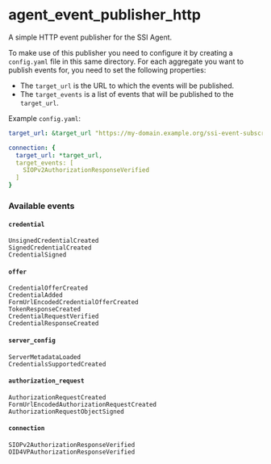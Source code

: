 # agent_event_publisher_http

A simple HTTP event publisher for the SSI Agent.

To make use of this publisher you need to configure it by creating a `config.yaml` file in this same directory. For each
aggregate you want to publish events for, you need to set the following properties:

- The `target_url` is the URL to which the events will be published.
- The `target_events` is a list of events that will be published to the `target_url`.

Example `config.yaml`:

```yaml
target_url: &target_url "https://my-domain.example.org/ssi-event-subscriber"

connection: {
  target_url: *target_url,
  target_events: [
    SIOPv2AuthorizationResponseVerified
  ]
}
```

### Available events

#### `credential`

```
UnsignedCredentialCreated
SignedCredentialCreated
CredentialSigned
```

#### `offer`

```
CredentialOfferCreated
CredentialAdded
FormUrlEncodedCredentialOfferCreated
TokenResponseCreated
CredentialRequestVerified
CredentialResponseCreated
```

#### `server_config`

```
ServerMetadataLoaded
CredentialsSupportedCreated
```

#### `authorization_request`

```
AuthorizationRequestCreated
FormUrlEncodedAuthorizationRequestCreated
AuthorizationRequestObjectSigned
```

#### `connection`

```
SIOPv2AuthorizationResponseVerified
OID4VPAuthorizationResponseVerified
```
